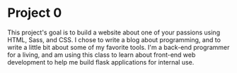 # Project 0

This project's goal is to build a website about one of your passions using HTML, Sass, and CSS. I chose to write a blog about programming, and to write a little bit about some of my favorite tools. I'm a back-end programmer for a living, and am using this class to learn about front-end web development to help me build flask applications for internal use.
